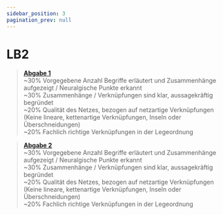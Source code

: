 ```yaml
---
sidebar_position: 3
pagination_prev: null
---
```


# LB2

> [**Abgabe 1**](./abgabe-0001.md)  
> ~30% Vorgegebene Anzahl Begriffe erläutert und Zusammenhänge aufgezeigt / Neuralgische Punkte erkannt  
> ~30% Zusammenhänge / Verknüpfungen sind klar, aussagekräftig begründet  
> ~20% Qualität des Netzes, bezogen auf netzartige Verknüpfungen (Keine lineare, kettenartige Verknüpfungen, Inseln oder Überschneidungen)  
> ~20% Fachlich richtige Verknüpfungen in der Legeordnung

> [**Abgabe 2**](./abgabe-0002.md)  
> ~30% Vorgegebene Anzahl Begriffe erläutert und Zusammenhänge aufgezeigt / Neuralgische Punkte erkannt  
> ~30% Zusammenhänge / Verknüpfungen sind klar, aussagekräftig begründet  
> ~20% Qualität des Netzes, bezogen auf netzartige Verknüpfungen (Keine lineare, kettenartige Verknüpfungen, Inseln oder Überschneidungen)  
> ~20% Fachlich richtige Verknüpfungen in der Legeordnung